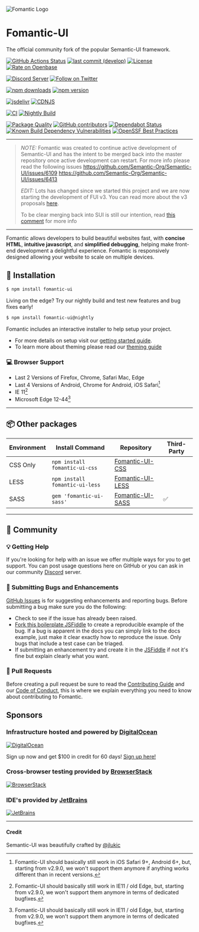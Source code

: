 ![Fomantic Logo](https://fomantic-ui.com/images/logo.png#128)

# Fomantic-UI
The official community fork of the popular Semantic-UI framework.

[![GitHub Actions Status](https://github.com/fomantic/Fomantic-UI/workflows/CI/badge.svg)](https://github.com/fomantic/Fomantic-UI/actions)
[![last commit (develop)](https://img.shields.io/github/last-commit/fomantic/Fomantic-UI/develop.svg?label=last%20commit%20%28develop%29)](https://github.com/fomantic/Fomantic-UI/commits/develop)
[![License](https://img.shields.io/github/license/fomantic/Fomantic-UI?color=%233fb911)](https://github.com/fomantic/Fomantic-UI/blob/1fd94d2479f297c906bed557f0567d1d3f0a4d2c/LICENSE.md)
[![Rate on Openbase](https://badges.openbase.io/js/rating/fomantic-ui.svg)](https://openbase.io/js/fomantic-ui?utm_source=embedded&utm_medium=badge&utm_campaign=rate-badge)

[![Discord Server](https://discordapp.com/api/guilds/453127116427493376/widget.png?style=shield)](https://discord.gg/YChxjJ3)
[![Follow on Twitter](https://img.shields.io/twitter/follow/fomanticui?style=social)](https://twitter.com/fomanticui)

[![npm downloads](https://img.shields.io/npm/dm/fomantic-ui.svg?label=npm%20downloads)](https://www.npmjs.com/package/fomantic-ui)
[![npm version](https://img.shields.io/npm/v/fomantic-ui)](https://www.npmjs.com/package/fomantic-ui)

[![jsdelivr](https://data.jsdelivr.com/v1/package/npm/fomantic-ui/badge?style=rounded)](https://www.jsdelivr.com/package/npm/fomantic-ui)
[![CDNJS](https://img.shields.io/cdnjs/v/fomantic-ui?color=e95420)](https://cdnjs.com/libraries/fomantic-ui)

[![CI](https://github.com/fomantic/Fomantic-UI/actions/workflows/ci.yml/badge.svg?branch=develop)](https://github.com/fomantic/Fomantic-UI/actions/workflows/ci.yml)
[![Nightly Build](https://github.com/fomantic/Fomantic-UI/actions/workflows/nightly.yml/badge.svg?branch=develop)](https://github.com/fomantic/Fomantic-UI/actions/workflows/nightly.yml)

[![Package Quality](https://npm.packagequality.com/shield/fomantic-ui.svg?label=package%20quality)](https://packagequality.com/#?package=fomantic-ui)
[![GitHub contributors](https://img.shields.io/github/contributors/fomantic/Fomantic-UI)](https://github.com/fomantic/Fomantic-UI/graphs/contributors)
[![Dependabot Status](https://badgen.net/github/dependabot/fomantic/Fomantic-UI/?icon=dependabot)](https://github.com/features/security)
[![Known Build Dependency Vulnerabilities](https://snyk.io/test/github/fomantic/Fomantic-UI/badge.svg?targetFile=package.json)](https://snyk.io/test/github/fomantic/Fomantic-UI?targetFile=package.json)
[![OpenSSF Best Practices](https://bestpractices.coreinfrastructure.org/projects/7496/badge)](https://bestpractices.coreinfrastructure.org/projects/7496)

---

> *NOTE:* Fomantic was created to continue active development of Semantic-UI and has the intent to be merged back into the master repository once active development can restart. For more info please read the following issues https://github.com/Semantic-Org/Semantic-UI/issues/6109 https://github.com/Semantic-Org/Semantic-UI/issues/6413
>
> *EDIT:* Lots has changed since we started this project and we are now starting the development of FUI v3. You can read more about the v3 proposals [here](https://github.com/fomantic/Fomantic-UI/issues/319).
>
> To be clear merging back into SUI is still our intention, read [this comment](https://github.com/fomantic/Fomantic-UI/issues/319#issuecomment-461736399) for more info

---

Fomantic allows developers to build beautiful websites fast, with **concise HTML**, **intuitive javascript**, and **simplified debugging**, helping make front-end development a delightful experience. Fomantic is responsively designed allowing your website to scale on multiple devices.

## 📡 Installation

```bash
$ npm install fomantic-ui
```

Living on the edge? Try our nightly build and test new features and bug fixes early!
```bash
$ npm install fomantic-ui@nightly
```

Fomantic includes an interactive installer to help setup your project.

* For more details on setup visit our [getting started guide](https://fomantic-ui.com/introduction/getting-started.html).
* To learn more about theming please read our [theming guide](https://fomantic-ui.com/usage/theming.html)

### 💻 Browser Support

* Last 2 Versions of Firefox, Chrome, Safari Mac, Edge
* Last 4 Versions of Android, Chrome for Android, iOS Safari[^1]
* IE 11[^2]
* Microsoft Edge 12-44[^2]

[^1]: Fomantic-UI should basically still work in iOS Safari 9+, Android 6+, but, starting from v2.9.0, we won't support them anymore if anything works different than in recent versions.
[^2]: Fomantic-UI should basically still work in IE11 / old Edge, but, starting from v2.9.0, we won't support them anymore in terms of dedicated bugfixes.

---

## 📦 Other packages

| Environment | Install Command                       | Repository                                                       | Third-Party |
|-------------|---------------------------------------|------------------------------------------------------------------|-------------|
| CSS Only    | `npm install fomantic-ui-css`  | [Fomantic-UI-CSS](https://github.com/fomantic/Fomantic-UI-CSS)          |             |
| LESS        | `npm install fomantic-ui-less` | [Fomantic-UI-LESS](https://github.com/fomantic/Fomantic-UI-LESS)        |             |
| SASS        | `gem 'fomantic-ui-sass'`              | [Fomantic-UI-SASS](https://github.com/fomantic/Fomantic-UI-SASS) | ✅          |

---

## 💬 Community

### 💡 Getting Help

If you're looking for help with an issue we offer multiple ways for you to get support. You can post usage questions here on GitHub
or you can ask in our community [Discord](https://discord.gg/YChxjJ3) server.

### 🐛 Submitting Bugs and Enhancements
[GitHub Issues](https://github.com/fomantic/Fomantic-UI/issues) is for suggesting enhancements and reporting bugs. Before submitting a bug make sure you do the following:
* Check to see if the issue has already been raised.
* [Fork this boilerplate JSFiddle](https://jsfiddle.net/31d6y7mn) to create a reproducible example of the bug. If a bug is apparent in the docs you can simply link to the docs example, just make it clear exactly how to reproduce the issue. Only bugs that include a test case can be triaged.
* If submitting an enhancement try and create it in the [JSFiddle](https://jsfiddle.net/31d6y7mn) if not it's fine but explain clearly what you want.

### 📝 Pull Requests

Before creating a pull request be sure to read the [Contributing Guide](CONTRIBUTING.md) and our [Code of Conduct](CODE_OF_CONDUCT.md), this is where we explain everything you need to know about contributing to Fomantic.

## Sponsors

### Infrastructure hosted and powered by [DigitalOcean](https://www.digitalocean.com/?utm_medium=opensource&utm_source=fomantic)
[![DigitalOcean](https://opensource.nyc3.cdn.digitaloceanspaces.com/attribution/assets/PNG/DO_Logo_Horizontal_Blue.png)](https://www.digitalocean.com/?utm_medium=opensource&utm_source=fomantic)

Sign up now and get $100 in credit for 60 days! [Sign up here!](https://m.do.co/c/bece3e1afb7f)


### Cross-browser testing provided by [BrowserStack](https://www.browserstack.com)
[![BrowserStack](https://cdn.rawgit.com/fomantic/Fomantic-UI-Docs/35180e95/server/raw/images/browserstack.png)](https://www.browserstack.com)


### IDE's provided by [JetBrains](https://www.jetbrains.com?from=Fomantic-UI)
[![JetBrains](https://fomantic-ui.com/images/jetbrains.svg)](https://www.jetbrains.com?from=Fomantic-UI)

---

#### Credit
Semantic-UI was beautifully crafted by [@jlukic](https://github.com/jlukic)
